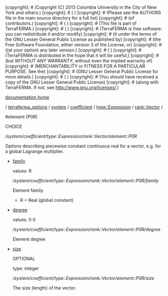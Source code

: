 [copyright]: # (Copyright (C) 2013 Columbia University in the City of New York and others.)
[copyright]: # ( )
[copyright]: # (Please see the AUTHORS file in the main source directory for a full list)
[copyright]: # (of contributors.)
[copyright]: # ( )
[copyright]: # (This file is part of TerraFERMA.)
[copyright]: # ( )
[copyright]: # (TerraFERMA is free software: you can redistribute it and/or modify)
[copyright]: # (it under the terms of the GNU Lesser General Public License as published by)
[copyright]: # (the Free Software Foundation, either version 3 of the License, or)
[copyright]: # ((at your option) any later version.)
[copyright]: # ( )
[copyright]: # (TerraFERMA is distributed in the hope that it will be useful,)
[copyright]: # (but WITHOUT ANY WARRANTY; without even the implied warranty of)
[copyright]: # (MERCHANTABILITY or FITNESS FOR A PARTICULAR PURPOSE. See the)
[copyright]: # (GNU Lesser General Public License for more details.)
[copyright]: # ( )
[copyright]: # (You should have received a copy of the GNU Lesser General Public License)
[copyright]: # (along with TerraFERMA. If not, see <http://www.gnu.org/licenses/>.)

[documentation home](https://github.com/terraferma/terraferma/wiki/Documentation)

/ [terraferma_options](../../../../../terraferma_options.md) / [system](../../../../system.md) / [coefficient](../../../coefficient.md) / [type::Expression](../../type__Expression.md) / [rank::Vector](../rank__Vector.md) /

#element (P0R)

CHOICE 

*/system/coefficient/type::Expression/rank::Vector/element::P0R*

Options describing piecewise constant continuous real for a vector, e.g. for a global Lagrange multiplier.

* [family](element__P0R/family.md "child")

    values: R

    */system/coefficient/type::Expression/rank::Vector/element::P0R/family*

    Element family
    
    - R  = Real (global constant)

* [degree](element__P0R/degree.md "child")

    values: 0 0

    */system/coefficient/type::Expression/rank::Vector/element::P0R/degree*

    Element degree

* [size](element__P0R/size.md "child")

    OPTIONAL 

    type: integer

    */system/coefficient/type::Expression/rank::Vector/element::P0R/size*

    The size (length) of the vector.

[autogenerated]: # (This file was automatically generated from the schema file:/home/cwilson/repos/github/TerraFERMA/TerraFERMA/buckettools/schemas/element.rng.)


